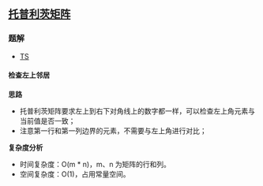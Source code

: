 ## [托普利茨矩阵](https://leetcode.cn/problems/toeplitz-matrix/)

### 题解
+ [TS](../../ts/768/766.ts)

#### 检查左上邻居
**思路**
+ 托普利茨矩阵要求左上到右下对角线上的数字都一样，可以检查左上角元素与当前值是否一致；
+ 注意第一行和第一列边界的元素，不需要与左上角进行对比；

**复杂度分析**
+ 时间复杂度：O(m * n)，m、n 为矩阵的行和列。
+ 空间复杂度：O(1)，占用常量空间。